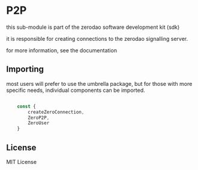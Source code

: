 # P2P

this sub-module is part of the zerodao software development kit (sdk)

it is responsible for creating connections to the zerodao signalling server. 

for more information, see the documentation

## Importing 

most users will prefer to use the umbrella package, but for those with more specific needs, individual components can be imported.

``` javascript 

    const {
        createZeroConnection,
        ZeroP2P,
        ZeroUser
    }
```

## License

MIT License
